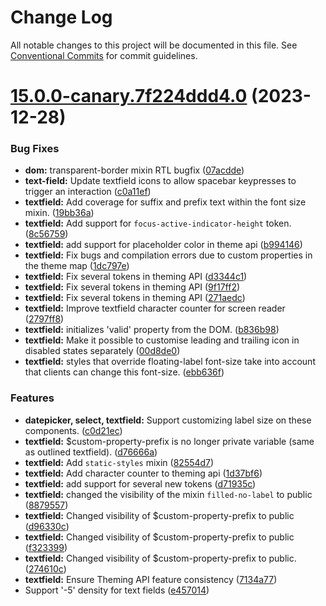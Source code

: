# Change Log

All notable changes to this project will be documented in this file.
See [Conventional Commits](https://conventionalcommits.org) for commit guidelines.

# [15.0.0-canary.7f224ddd4.0](https://github.com/material-components/material-components-web/compare/v14.0.0...v15.0.0-canary.7f224ddd4.0) (2023-12-28)


### Bug Fixes

* **dom:** transparent-border mixin RTL bugfix ([07acdde](https://github.com/material-components/material-components-web/commit/07acddef343184362c317a57957a483b4c62cac4))
* **text-field:** Update textfield icons to allow spacebar keypresses to trigger an interaction ([c0a11ef](https://github.com/material-components/material-components-web/commit/c0a11ef0d000a098fd0c372be8f12d6a99302855))
* **textfield:** Add coverage for suffix and prefix text within the font size mixin. ([19bb36a](https://github.com/material-components/material-components-web/commit/19bb36a46b51e79d8bf08948ab5b7d8e9358c2d8))
* **textfield:** Add support for `focus-active-indicator-height` token. ([8c56759](https://github.com/material-components/material-components-web/commit/8c56759428e34766e263008470390487417f00c4))
* **textfield:** add support for placeholder color in theme api ([b994146](https://github.com/material-components/material-components-web/commit/b994146f6d849bd80f280c147d64adae5b930a3c))
* **textfield:** Fix bugs and compilation errors due to custom properties in the theme map ([1dc797e](https://github.com/material-components/material-components-web/commit/1dc797e7f4efe9010be7097b040c0fcb1902ca8c))
* **textfield:** Fix several tokens in theming API ([d3344c1](https://github.com/material-components/material-components-web/commit/d3344c16fd9c006059174e1c3b6d90d2302e8134))
* **textfield:** Fix several tokens in theming API ([9f17ff2](https://github.com/material-components/material-components-web/commit/9f17ff2cb20cb503cedcadbc473b09bc77c6a93e))
* **textfield:** Fix several tokens in theming API ([271aedc](https://github.com/material-components/material-components-web/commit/271aedc306a6adc6acc1f2fe2bb460604c7c3a75))
* **textfield:** Improve textfield character counter for screen reader ([2797ff8](https://github.com/material-components/material-components-web/commit/2797ff8b651ee34900cf38b115dc69193abdb7b8))
* **textfield:** initializes 'valid' property from the DOM. ([b836b98](https://github.com/material-components/material-components-web/commit/b836b989225a6259220a98dd23fd2a4b99014031))
* **textfield:** Make it possible to customise leading and trailing icon in disabled states separately ([00d8de0](https://github.com/material-components/material-components-web/commit/00d8de0aadef3f3caffc1ca2a13cf932057dcdbe))
* **textfield:** styles that override floating-label font-size take into account that clients can change this font-size. ([ebb636f](https://github.com/material-components/material-components-web/commit/ebb636f3d44e1a194f822d7dfcb5d70feb817520))


### Features

* **datepicker, select, textfield:** Support customizing label size on these components. ([c0d21ec](https://github.com/material-components/material-components-web/commit/c0d21ecc9704bea1cb7c8cd83c1c6e2971f1d01b))
* **textfield:** $custom-property-prefix is no longer private variable (same as outlined textfield). ([d76666a](https://github.com/material-components/material-components-web/commit/d76666ad4c53a619946d70b3991ca35ae5d87d04))
* **textfield:** Add `static-styles` mixin ([82554d7](https://github.com/material-components/material-components-web/commit/82554d7709f8945af78415597d9b121afaddd1c0))
* **textfield:** Add character counter to theming api ([1d37bf6](https://github.com/material-components/material-components-web/commit/1d37bf601f471b43f5b313bbc8ea58def2cc5c9f))
* **textfield:** add support for several new tokens ([d71935c](https://github.com/material-components/material-components-web/commit/d71935c8bf8dd6e1a4a7a38e57d02d3de4f56f67))
* **textfield:** changed the visibility of the mixin `filled-no-label` to public ([8879557](https://github.com/material-components/material-components-web/commit/8879557e677d9b160a106e46279b1b6855926fb5))
* **textfield:** Changed visibility of $custom-property-prefix to public ([d96330c](https://github.com/material-components/material-components-web/commit/d96330c085b4fe8fc59c7eb835d41ebca3a08422))
* **textfield:** Changed visibility of $custom-property-prefix to public ([f323399](https://github.com/material-components/material-components-web/commit/f323399371aec4378186a05b5a839e53d9e464c0))
* **textfield:** Changed visibility of $custom-property-prefix to public. ([274610c](https://github.com/material-components/material-components-web/commit/274610c77e6a9c9f19780b688cc6686a97e453a1))
* **textfield:** Ensure Theming API feature consistency ([7134a77](https://github.com/material-components/material-components-web/commit/7134a7752e5d06837e1eb3da7f2b49d6ba9fb72c))
* Support '-5' density for text fields ([e457014](https://github.com/material-components/material-components-web/commit/e4570146f182059e919d089d26bc6b2813015f10))
